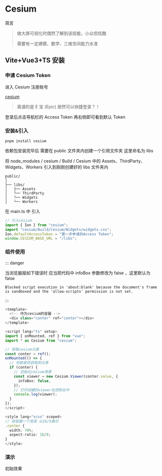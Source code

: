 <script setup>
import cesium from '../component/cesium.vue'
</script>

# Cesium

简言

> 做大屏可视化时偶然了解到该技能，小众但炫酷
>
> 需要有一定建模、数学、三维空间能力水准

## Vite+Vue3+TS 安装

### 申请 Cesium Token

进入 Cesium 注册账号

[cesium](https://ion.cesium.com/signin)

> 离谱的是 E 宝 (Epic) 居然可以快捷登录？！

登录后点击导航栏的 Access Token 再右侧即可看到默认 Token

### 安装&引入

```
pnpm install cesium
```

依赖包安装完毕后 需要在 public 文件夹内创建一个引用文件夹 这里命名为 libs

将 node_modules / cesium / Build / Cesium 中的 Assets、ThirdParty、Widgets、Workers 引入到刚刚创建好的 libs 文件夹内

```
public/
│
├── libs/
│   ├── Assets
│   └── ThirdParty
│   └── Widgets
│   └── Workers
```

在 main.ts 中 引入

```javascript
// 引入cesium
import { Ion } from "cesium";
import "cesium/Build/Cesium/Widgets/widgets.css";
Ion.defaultAccessToken = "第一步申请的Access Token";
window.CESIUM_BASE_URL = "/libs";
```

### 组件使用

::: danger

当浏览器报如下错误时 应当把代码中 infoBox 参数修改为 false ，这里默认为 false

```
Blocked script execution in 'about:blank' because the document's frame is sandboxed and the 'allow-scripts' permission is not set.
```

:::

```typescript
<template>
  <!-- 作为cesium的容器 -->
  <div class="conter" ref="conter"></div>
</template>

<script lang="ts" setup>
import { onMounted, ref } from "vue";
import * as Cesium from "cesium";

// 获取cesium元素
const conter = ref();
onMounted(() => {
  // 判断是否获取到元素
  if (conter) {
    // 初始化cesium场景
    const viewer = new Cesium.Viewer(conter.value, {
      infoBox: false,
    });
    // 打印创建的viewer在控制台中
    console.log(viewer);
  }
});
</script>

<style lang="scss" scoped>
// 给容器一个宽高 以16/9展示
.conter {
  width: 70%;
  aspect-ratio: 16/9;
}
</style>

```

### 演示

初始效果
<cesium />
